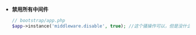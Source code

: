 - **禁用所有中间件**

  ```php
  // bootstrap/app.php 
  $app->instance('middleware.disable', true); //这个骚操作可以，但是没什么卵用~
  ```

  

